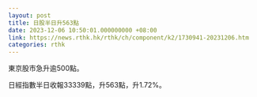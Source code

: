 ```yaml
---
layout: post
title: 日股半日升563點
date: 2023-12-06 10:50:01.000000000 +08:00
link: https://news.rthk.hk/rthk/ch/component/k2/1730941-20231206.htm
categories: rthk
---
```


東京股市急升逾500點。

日經指數半日收報33339點，升563點，升1.72%。

